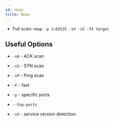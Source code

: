 ```yaml
---
id: nmap
title: Nmap
---
```


- Full scan: `nmap -p 1–65535 -sV -sS -T4 target`

## Useful Options

- `-sA` - ACK scan
- `-sS` - SYN scan
- `-sP` - Ping scan

- `-F` - fast
- `-p` - specific ports
- `--top-ports`
- `-sV` - service version detection

